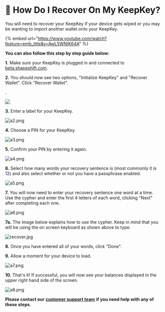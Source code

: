 # 🏥 How Do I Recover On My KeepKey?

You will need to recover your KeepKey if your device gets wiped or you may be wanting to import another wallet onto your KeepKey.

{% embed url="https://www.youtube.com/watch?feature=emb_title&v=AwL5WNIK64A" %}

**You can also follow this step by step guide below:**&#x20;

**1.** Make sure your KeepKey is plugged in and connected to [beta.shapeshift.com](https://beta.shapeshift.com/dashboard).

**2.** You should now see two options, "Initialize KeepKey" and "Recover Wallet". Click "Recover Wallet".

.

![](https://shapeshift.zendesk.com/hc/article\_attachments/360013261059/a1.png)

**3.** Enter a label for your KeepKey.

![a2.png](https://shapeshift.zendesk.com/hc/article\_attachments/360013260780/a2.png)

**4.** Choose a PIN for your KeepKey.

![a3.png](https://shapeshift.zendesk.com/hc/article\_attachments/360013260800/a3.png)

**5.** Confirm your PIN by entering it again.

![a4.png](https://shapeshift.zendesk.com/hc/article\_attachments/360013260820/a4.png)

**6.** Select how many words your recovery sentence is (most commonly it is 12) and also select whether or not you have a passphrase enabled.

![a5.png](https://shapeshift.zendesk.com/hc/article\_attachments/360013260840/a5.png)

**7.** You will now need to enter your recovery sentence one word at a time. Use the cypher and enter the first 4 letters of each word, clicking "Next" after completing each one.

![a6.png](https://shapeshift.zendesk.com/hc/article\_attachments/360013260860/a6.png)

**7a.** The image below explains how to use the cypher. Keep in mind that you will be using the on screen keyboard as shown above to type.

![recover.jpg](https://shapeshift.zendesk.com/hc/article\_attachments/360013261159/recover.jpg)

**8.** Once you have entered all of your words, click "Done".

**9.** Allow a moment for your device to load.

![a7.png](https://shapeshift.zendesk.com/hc/article\_attachments/360013261079/a7.png)

**10.** That's it! If successful, you will now see your balances displayed in the upper right hand side of the screen.

![a8.png](https://shapeshift.zendesk.com/hc/article\_attachments/360013260880/a8.png)

**Please contact our** [**customer support team**](https://shapeshift.zendesk.com/hc/en-us/requests/new) **if you need help with any of these steps.**
